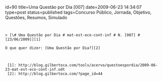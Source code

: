 id=90
title=Uma Questão por Dia [007] 
date=2009-06-23 14:34:07
type=post
status=published
tags=Concurso Público,  Jornada, Objetivo, Questões, Resumos, Simulado
~~~~~~


> [\# Uma Questão por Dia # mat-est-eco-cont-inf # N. [007] # [23/06/2009]][1]

O que quer dizer: [Uma Questão por Dia?][2]



 [1]: http://blog.gilbertoca.com/tools/acervo/questoespordia/2009-06-23-mat-est-eco-cont-inf.odt
 [2]: http://blog.gilbertoca.com/?page_id=44